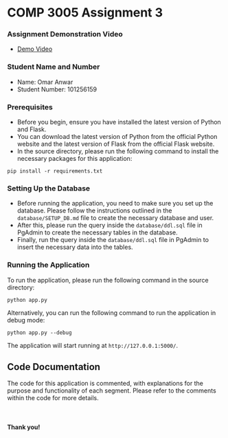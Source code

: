 # COMP 3005 Assignment 3

### Assignment Demonstration Video

- [Demo Video](https://youtu.be/xyz)

### Student Name and Number

- Name: Omar Anwar
- Student Number: 101256159

### Prerequisites

- Before you begin, ensure you have installed the latest version of Python and Flask.
- You can download the latest version of Python from the official Python website and the latest version of Flask from the official Flask website.
- In the source directory, please run the following command to install the necessary packages for this application:

```
pip install -r requirements.txt
```

### Setting Up the Database

- Before running the application, you need to make sure you set up the database. Please follow the instructions outlined in the `database/SETUP_DB.md` file to create the necessary database and user.
- After this, please run the query inside the `database/ddl.sql` file in PgAdmin to create the necessary tables in the database.
- Finally, run the query inside the `database/ddl.sql` file in PgAdmin to insert the necessary data into the tables.

### Running the Application

To run the application, please run the following command in the source directory:

```
python app.py
```

Alternatively, you can run the following command to run the application in debug mode:

```
python app.py --debug
```

The application will start running at `http://127.0.0.1:5000/`.

## Code Documentation

The code for this application is commented, with explanations for the purpose and functionality of each segment. Please refer to the comments within the code for more details.

<br/>

#### Thank you!
